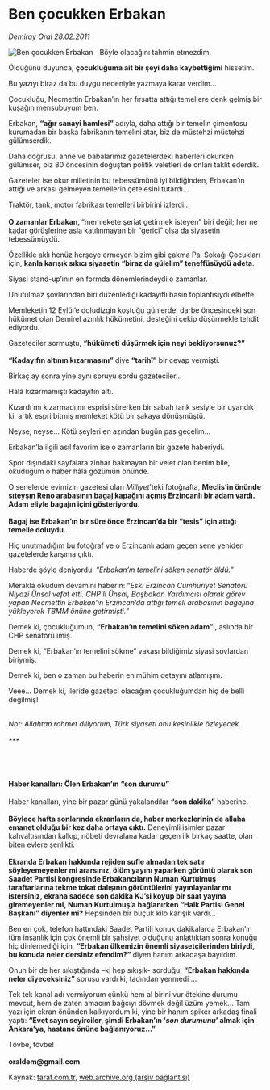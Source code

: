# Ben çocukken Erbakan

*Demiray Oral 28.02.2011*

<div class="yazi"><img align="left" alt="Ben çocukken Erbakan" border="0" src="http://www.taraf.com.tr/fotoraflar/makaleler/ben-cocukken-erbakan_5611_orijinal.jpg" style="border-right-width:10px; border-color:#FFFFFF"/><p>Böyle olacağını tahmin etmezdim.</p>
<p>Öldüğünü duyunca, <b>çocukluğuma ait bir şeyi daha kaybettiğimi</b> hissetim.</p>
<p>Bu yazıyı biraz da bu duygu nedeniyle yazmaya karar verdim...</p>
<p>Çocukluğu, Necmettin Erbakan’ın her fırsatta attığı temellere denk gelmiş bir kuşağın mensubuyum ben.</p>
<p>Erbakan, <b>“ağır sanayi hamlesi”</b> adıyla, daha attığı bir temelin çimentosu kurumadan bir başka fabrikanın temelini atar, biz de müstehzi müstehzi gülümserdik.</p>
<p>Daha doğrusu, anne ve babalarımız gazetelerdeki haberleri okurken gülümser, biz 80 öncesinin doğuştan politik veletleri de onları taklit ederdik.</p>
<p>Gazeteler ise okur milletinin bu tebessümünü iyi bildiğinden, Erbakan’ın attığı ve arkası gelmeyen temellerin çetelesini tutardı...</p>
<p>Traktör, tank, motor fabrikası temelleri birbirini izlerdi...<br/><br/><b>O zamanlar Erbakan, </b>“memlekete şeriat getirmek isteyen” biri değil; her ne kadar görüşlerine asla katılınmayan bir “gerici” olsa da siyasetin tebessümüydü.</p>
<p>Özellikle aklı henüz herşeye ermeyen bizim gibi çakma Pal Sokağı Çocukları için, <b>kanla karışık sıkıcı siyasetin “biraz da gülelim” teneffüsüydü adeta</b>.</p>
<p>Siyasi stand-up’ının en formda dönemlerindeydi o zamanlar.</p>
<p>Unutulmaz şovlarından biri düzenlediği kadayıflı basın toplantısıydı elbette.</p>
<p>Memleketin 12 Eylül’e doludizgin koştuğu günlerde, darbe öncesindeki son hükümet olan Demirel azınlık hükümetini, desteğini çekip düşürmekle tehdit ediyordu.</p>
<p>Gazeteciler sormuştu, <b>“hükümeti düşürmek için neyi bekliyorsunuz?”<br/><br/></b><b>“Kadayıfın altının kızarmasını”</b> diye <b>“tarihî”</b> bir cevap vermişti.</p>
<p>Birkaç ay sonra yine aynı soruyu sordu gazeteciler... </p>
<p>Hâlâ kızarmamıştı kadayıfın altı.</p>
<p>Kızardı mı kızarmadı mı esprisi sürerken bir sabah tank sesiyle bir uyandık ki, artık espri bitmiş memleket kötü bir şakaya dönüşmüştü.</p>
<p>Neyse, neyse... Kötü şeyleri en azından bugün pas geçelim...</p>
<p>Erbakan’la ilgili asıl favorim ise o zamanların bir gazete haberiydi.</p>
<p>Spor dışındaki sayfalara zinhar bakmayan bir velet olan benim bile, okuduğum o haber hâlâ gözümün önünde.</p>
<p>O senelerde evimizin gazetesi olan <i>Milliyet</i>’teki fotoğrafta, <b>Meclis’in önünde sıteyşın Reno arabasının bagaj kapağını açmış Erzincanlı bir adam vardı. Adam eliyle bagajın içini gösteriyordu.<br/><br/></b><b>Bagaj ise Erbakan’ın bir süre önce Erzincan’da bir “tesis” için attığı temelle doluydu.</b></p>
<p>Hiç unutmadığım bu fotoğraf ve o Erzincanlı adam geçen sene yeniden gazetelerde karşıma çıktı.</p>
<p>Haberde şöyle deniyordu: “<i>Erbakan’ın temelini söken senatör öldü.</i>”</p>
<p>Merakla okudum devamını haberin: “<i>Eski Erzincan Cumhuriyet Senatörü Niyazi Ünsal vefat etti. CHP’li Ünsal, Başbakan Yardımcısı olarak görev yapan Necmettin Erbakan’ın Erzincan’da attığı temeli arabasının bagajına yükleyerek TBMM önüne getirmişti.</i>”</p>
<p>Demek ki, çocukluğumun, <b>“Erbakan’ın temelini söken adam”</b>ı, aslında bir CHP senatörü imiş.</p>
<p>Demek ki, “Erbakan’ın temelini sökme” vakası bildiğimiz siyasi şovlardan biriymiş.</p>
<p>Demek ki, ben o zaman bu haberin en mühim detayını atlamışım.</p>
<p>Veee... Demek ki, ileride gazeteci olacağım çocukluğumdan hiç de belli değilmiş!</p>
<p><i><br/>Not: Allahtan rahmet diliyorum, Türk siyaseti onu kesinlikle özleyecek.<br/><br/>***</i></p>
<p><b> </b></p>
<h4><br/>Haber kanalları: Ölen Erbakan’ın “son durumu”</h4>
<p>Haber kanalları, yine bir pazar günü yakalandılar <b>“son dakika”</b> haberine.<br/><br/><b>Böylece hafta sonlarında ekranların da, haber merkezlerinin de allaha emanet olduğu bir kez daha ortaya çıktı.</b> Deneyimli isimler pazar kahvaltısından kalkıp, nöbeti devralana kadar geçen ilk birkaç saatte, olan biten evlere şenlikti.<br/><br/><b>Ekranda Erbakan hakkında rejiden sufle almadan tek satır söyleyemeyenler mi ararsınız, ölüm yayını yaparken görüntü olarak son Saadet Partisi kongresinde Erbakancıların Numan Kurtulmuş taraftarlarına tekme tokat dalışının görüntülerini yayınlayanlar mı istersiniz, ekrana sadece son dakika KJ’si koyup bir saat yayına giremeyenler mi, Numan Kurtulmuş’a bağlanırken “Halk Partisi Genel Başkanı” diyenler mi?</b> Hepsinden bir buçuk kilo karışık vardı...</p>
<p>Ben en çok, telefon hattındaki Saadet Partili konuk dakikalarca Erbakan’ın tüm insanlık için çok önemli bir şahsiyet olduğunu anlattıktan sonra konuğu hiç dinlemediği için, <b>“Erbakan ülkemizin önemli siyasetçilerinden biriydi, bu konuda neler dersiniz efendim?”</b> diyen hanım arkadaşa bayıldım.</p>
<p>Onun bir de her sıkıştığında –ki hep sıkışık- sorduğu, <b>“Erbakan hakkında neler diyeceksiniz”</b> sorusu vardı ki, tadından yenmedi ...</p>
<p>Tek tek kanal adı vermiyorum çünkü hem al birini vur ötekine durumu mevcut, hem de zaten amacım bağcıyı dövmek değil üzüm yemek... Tam yazı için ekran önünden kalkıyordum ki, yine bir hanım spiker arkadaş finali yaptı: <b>“Evet sayın seyirciler, şimdi Erbakan’ın ‘<i>son durumunu</i>’ almak için Ankara’ya, hastane önüne bağlanıyoruz...”</b></p>
<p>Tövbe, tövbe!<br/><br/><b>oraldem@gmail.com</b></p>
</div>

Kaynak: [taraf.com.tr](http://www.taraf.com.tr/demiray-oral/makale-ben-cocukken-erbakan.htm), [web.archive.org (arşiv bağlantısı)](http://web.archive.org/web/20130901123018/http://www.taraf.com.tr/demiray-oral/makale-ben-cocukken-erbakan.htm)
